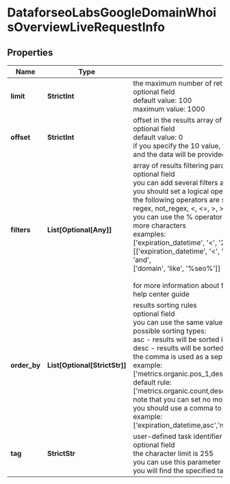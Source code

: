 # DataforseoLabsGoogleDomainWhoisOverviewLiveRequestInfo


## Properties

| Name | Type | Description | Notes |
|------------ | ------------- | ------------- | -------------|
**limit** | **StrictInt** | the maximum number of returned domains<br>optional field<br>default value: 100<br>maximum value: 1000 |[optional]|
**offset** | **StrictInt** | offset in the results array of returned items<br>optional field<br>default value: 0<br>if you specify the 10 value, the first ten items in the results array will be omitted and the data will be provided for the successive items |[optional]|
**filters** | **List[Optional[Any]]** | array of results filtering parameters<br>optional field<br>you can add several filters at once (8 filters maximum)<br>you should set a logical operator and, or between the conditions<br>the following operators are supported:<br>regex, not_regex, <, <=, >, >=, =, <>, in, not_in, like, not_like<br>you can use the % operator with like and not_like to match any string of zero or more characters<br>examples:<br>['expiration_datetime', '<', '2021-02-15 01:00:00 +00:00']<br>[['expiration_datetime', '<', '2021-02-15 01:00:00 +00:00'],<br> 'and', <br>['domain', 'like', '%seo%']]<br><br>for more information about filters, please refer to Dataforseo Labs - Filters or this help center guide |[optional]|
**order_by** | **List[Optional[StrictStr]]** | results sorting rules<br>optional field<br>you can use the same values as in the filters array to sort the results<br>possible sorting types:<br>asc - results will be sorted in the ascending order<br>desc - results will be sorted in the descending order<br>the comma is used as a separator<br>example:<br>['metrics.organic.pos_1,desc']<br>default rule:<br>['metrics.organic.count,desc']<br>note that you can set no more than three sorting rules in a single request<br>you should use a comma to separate several sorting rules<br>example:<br>['expiration_datetime,asc','metrics.organic.etv,desc','metrics.organic.pos_1,desc'] |[optional]|
**tag** | **StrictStr** | user-defined task identifier<br>optional field<br>the character limit is 255<br>you can use this parameter to identify the task and match it with the result<br>you will find the specified tag value in the data object of the response |[optional]|